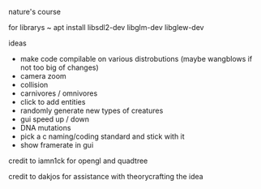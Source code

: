 nature's course

for librarys ~
apt install libsdl2-dev libglm-dev libglew-dev

ideas
- make code compilable on various distrobutions (maybe wangblows if not too big of changes)
- camera zoom
- collision
- carnivores / omnivores
- click to add entities
- randomly generate new types of creatures
- gui speed up / down
- DNA mutations 
- pick a c naming/coding standard and stick with it
- show framerate in gui

credit to iamn1ck for opengl and quadtree

credit to dakjos for assistance with theorycrafting the idea
